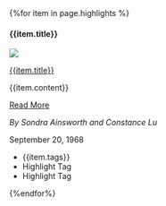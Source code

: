 <div class="highlight-wrapper">
{%for item in page.highlights %}
  <div class="highlight">
    <div class="highlight-header">
        <h4>{{item.title}}</h4>
    </div>
    <div class="highlight-container"> 
      <img src="https://via.placeholder.com/220">
      <div class="announcement-content">
          <p><a href="">{{item.title}}</a></p>
          <p>{{item.content}}</p>
          <a href="" class="announcement-link">Read More</a>
          <p><em>By Sondra Ainsworth and Constance Lu</em></p>
          <time>September 20, 1968</time>
      </div>
      <!-- end announcment-content -->
  </div>
<!-- end announcement container -->
</div>
<div class="highlight-tags">
  <ul class="usa-collection__meta" aria-label="Topics" style="margin-left: 0rem;">
      <li class="usa-collection__meta-item usa-tag usa-tag--new">{{item.tags}}</li>
      <li class="usa-collection__meta-item usa-tag">Highlight Tag</li>
      <li class="usa-collection__meta-item usa-tag">Highlight Tag</li>
  </ul>
</div>
<!-- end highlight tags -->
{%endfor%}
</div>
<!-- end announcement-wrapper -->